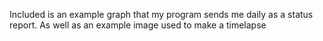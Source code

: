 Included is an example graph that my program sends me daily as a status report. As well as an example image used to make a timelapse
